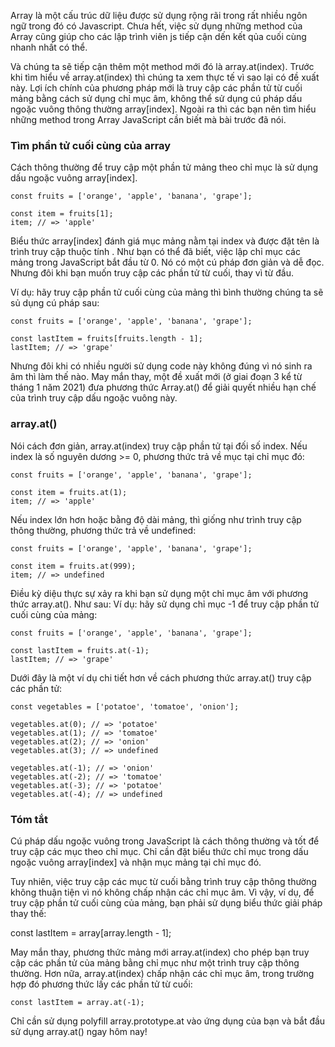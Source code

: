 Array là một cấu trúc dữ liệu được sử dụng rộng rãi trong rất nhiều ngôn ngữ trong đó có Javascript. Chưa hết, việc sử dụng những method của Array cũng giúp cho các lập trình viên js tiếp cận dến kết qủa cuối cùng nhanh nhất có thể. 

Và chúng ta sẽ tiếp cận thêm một method mới đó là array.at(index). Trước khi tìm hiểu về array.at(index) thì chúng ta xem thực tế vì sao lại có đề xuất này. Lợi ích chính của phương pháp mới là truy cập các phần tử từ cuối mảng bằng cách sử dụng chỉ mục âm, không thể sử dụng cú pháp dấu ngoặc vuông thông thường array[index]. Ngoài ra thì các bạn nên tìm hiểu những method trong Array JavaScript cần biết  mà bài trước đã nói.

### Tìm phần tử cuối cùng của array


Cách thông thường để truy cập một phần tử mảng theo chỉ mục là sử dụng dấu ngoặc vuông array[index].

```
const fruits = ['orange', 'apple', 'banana', 'grape'];

const item = fruits[1];
item; // => 'apple'
```


Biểu thức array[index] đánh giá mục mảng nằm tại index và được đặt tên là trình truy cập thuộc tính . Như bạn có thể đã biết, việc lập chỉ mục các mảng trong JavaScript bắt đầu từ 0. Nó có một cú pháp đơn giản và dễ đọc. Nhưng đôi khi bạn muốn truy cập các phần tử từ cuối, thay vì từ đầu. 

Ví dụ: hãy truy cập phần tử cuối cùng của mảng thì bình thường chúng ta sẽ sủ dụng cú pháp sau:

```
const fruits = ['orange', 'apple', 'banana', 'grape'];

const lastItem = fruits[fruits.length - 1];
lastItem; // => 'grape'
```
Nhưng đôi khi có nhiều người sử dụng code này không đúng vì nó sinh ra âm thì làm thế nào. May mắn thay, một đề xuất mới (ở giai đoạn 3 kể từ tháng 1 năm 2021) đưa phương thức Array.at() để giải quyết nhiều hạn chế của trình truy cập dấu ngoặc vuông này.

### array.at()


Nói cách đơn giản, array.at(index) truy cập phần tử tại đối số index. Nếu index là số nguyên dương >= 0, phương thức trả về mục tại chỉ mục đó:

```
const fruits = ['orange', 'apple', 'banana', 'grape'];

const item = fruits.at(1);
item; // => 'apple'
```

Nếu index lớn hơn hoặc bằng độ dài mảng, thì giống như trình truy cập thông thường, phương thức trả về undefined:

```
const fruits = ['orange', 'apple', 'banana', 'grape'];

const item = fruits.at(999);
item; // => undefined
```

Điều kỳ diệu thực sự xảy ra khi bạn sử dụng một chỉ mục âm với phương thức array.at(). Như sau: Ví dụ: hãy sử dụng chỉ mục -1 để truy cập phần tử cuối cùng của mảng:

```
const fruits = ['orange', 'apple', 'banana', 'grape'];

const lastItem = fruits.at(-1);
lastItem; // => 'grape'
```

Dưới đây là một ví dụ chi tiết hơn về cách phương thức array.at() truy cập các phần tử:

```
const vegetables = ['potatoe', 'tomatoe', 'onion'];

vegetables.at(0); // => 'potatoe'
vegetables.at(1); // => 'tomatoe'
vegetables.at(2); // => 'onion'
vegetables.at(3); // => undefined

vegetables.at(-1); // => 'onion'
vegetables.at(-2); // => 'tomatoe'
vegetables.at(-3); // => 'potatoe'
vegetables.at(-4); // => undefined
```
### Tóm tắt

Cú pháp dấu ngoặc vuông trong JavaScript là cách thông thường và tốt để truy cập các mục theo chỉ mục. Chỉ cần đặt biểu thức chỉ mục trong dấu ngoặc vuông array[index] và nhận mục mảng tại chỉ mục đó. 

Tuy nhiên, việc truy cập các mục từ cuối bằng trình truy cập thông thường không thuận tiện vì nó không chấp nhận các chỉ mục âm. Vì vậy, ví dụ, để truy cập phần tử cuối cùng của mảng, bạn phải sử dụng biểu thức giải pháp thay thế:

const lastItem = array[array.length - 1];


May mắn thay, phương thức mảng mới array.at(index) cho phép bạn truy cập các phần tử của mảng bằng chỉ mục như một trình truy cập thông thường. Hơn nữa, array.at(index) chấp nhận các chỉ mục âm, trong trường hợp đó phương thức lấy các phần tử từ cuối:

`const lastItem = array.at(-1);`

Chỉ cần sử dụng polyfill array.prototype.at vào ứng dụng của bạn và bắt đầu sử dụng array.at() ngay hôm nay!